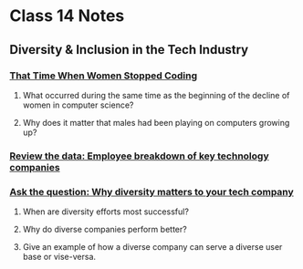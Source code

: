 # Class 14 Notes

## Diversity & Inclusion in the Tech Industry

### [That Time When Women Stopped Coding](https://www.npr.org/sections/money/2014/10/21/357629765/when-women-stopped-coding)

1. What occurred during the same time as the beginning of the decline of women in computer science?

1. Why does it matter that males had been playing on computers growing up?

### [Review the data: Employee breakdown of key technology companies](https://informationisbeautiful.net/visualizations/diversity-in-tech/)

### [Ask the question: Why diversity matters to your tech company](https://www.usatoday.com/story/tech/columnist/2015/07/21/why-diversity-matters-your-tech-company/30419871/)

1. When are diversity efforts most successful?

1. Why do diverse companies perform better?

1. Give an example of how a diverse company can serve a diverse user base or vise-versa.